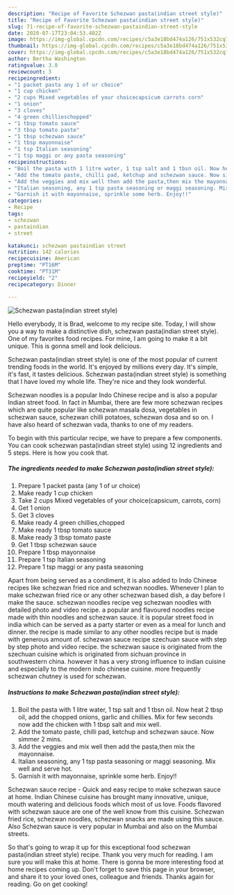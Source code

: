 ```yaml
---
description: "Recipe of Favorite Schezwan pasta(indian street style)"
title: "Recipe of Favorite Schezwan pasta(indian street style)"
slug: 71-recipe-of-favorite-schezwan-pastaindian-street-style
date: 2020-07-17T23:04:53.402Z
image: https://img-global.cpcdn.com/recipes/c5a3e18bd474a126/751x532cq70/schezwan-pastaindian-street-style-recipe-main-photo.jpg
thumbnail: https://img-global.cpcdn.com/recipes/c5a3e18bd474a126/751x532cq70/schezwan-pastaindian-street-style-recipe-main-photo.jpg
cover: https://img-global.cpcdn.com/recipes/c5a3e18bd474a126/751x532cq70/schezwan-pastaindian-street-style-recipe-main-photo.jpg
author: Bertha Washington
ratingvalue: 3.8
reviewcount: 3
recipeingredient:
- "1 packet pasta any 1 of ur choice"
- "1 cup chicken"
- "2 cups Mixed vegetables of your choicecapsicum carrots corn"
- "1 onion"
- "3 cloves"
- "4 green chillieschopped"
- "1 tbsp tomato sauce"
- "3 tbsp tomato paste"
- "1 tbsp schezwan sauce"
- "1 tbsp mayonnaise"
- "1 tsp Italian seasoning"
- "1 tsp maggi or any pasta seasoning"
recipeinstructions:
- "Boil the pasta with 1 litre water, 1 tsp salt and 1 tbsn oil. Now heat 2 tbsp oil, add the chopped onions, garlic and chillies. Mix for few seconds now add the chicken with 1 tbsp salt and mix well."
- "Add the tomato paste, chilli pad, ketchup and schezwan sauce. Now simmer 2 mins."
- "Add the veggies and mix well then add the pasta,then mix the mayonnaise."
- "Italian seasoning, any 1 tsp pasta seasoning or maggi seasoning. Mix well and serve hot."
- "Garnish it with mayonnaise, sprinkle some herb. Enjoy!!"
categories:
- Recipe
tags:
- schezwan
- pastaindian
- street

katakunci: schezwan pastaindian street 
nutrition: 142 calories
recipecuisine: American
preptime: "PT16M"
cooktime: "PT31M"
recipeyield: "2"
recipecategory: Dinner

---
```



![Schezwan pasta(indian street style)](https://img-global.cpcdn.com/recipes/c5a3e18bd474a126/751x532cq70/schezwan-pastaindian-street-style-recipe-main-photo.jpg)

Hello everybody, it is Brad, welcome to my recipe site. Today, I will show you a way to make a distinctive dish, schezwan pasta(indian street style). One of my favorites food recipes. For mine, I am going to make it a bit unique. This is gonna smell and look delicious.

Schezwan pasta(indian street style) is one of the most popular of current trending foods in the world. It's enjoyed by millions every day. It's simple, it's fast, it tastes delicious. Schezwan pasta(indian street style) is something that I have loved my whole life. They're nice and they look wonderful.

Schezwan noodles is a popular Indo Chinese recipe and is also a popular Indian street food. In fact in Mumbai, there are few more schezwan recipes which are quite popular like schezwan masala dosa, vegetables in schezwan sauce, schezwan chilli potatoes, schezwan dosa and so on. I have also heard of schezwan vada, thanks to one of my readers.


To begin with this particular recipe, we have to prepare a few components. You can cook schezwan pasta(indian street style) using 12 ingredients and 5 steps. Here is how you cook that.

<!--inarticleads1-->

##### The ingredients needed to make Schezwan pasta(indian street style):

1. Prepare 1 packet pasta (any 1 of ur choice)
1. Make ready 1 cup chicken
1. Take 2 cups Mixed vegetables of your choice(capsicum, carrots, corn)
1. Get 1 onion
1. Get 3 cloves
1. Make ready 4 green chillies,chopped
1. Make ready 1 tbsp tomato sauce
1. Make ready 3 tbsp tomato paste
1. Get 1 tbsp schezwan sauce
1. Prepare 1 tbsp mayonnaise
1. Prepare 1 tsp Italian seasoning
1. Prepare 1 tsp maggi or any pasta seasoning


Apart from being served as a condiment, it is also added to Indo Chinese recipes like schezwan fried rice and schezwan noodles. Whenever I plan to make schezwan fried rice or any other schezwan based dish, a day before I make the sauce. schezwan noodles recipe veg schezwan noodles with detailed photo and video recipe. a popular and flavoured noodles recipe made with thin noodles and schezwan sauce. it is popular street food in india which can be served as a party starter or even as a meal for lunch and dinner. the recipe is made similar to any other noodles recipe but is made with generous amount of. schezwan sauce recipe szechuan sauce with step by step photo and video recipe. the schezwan sauce is originated from the szechuan cuisine which is originated from sichuan province in southwestern china. however it has a very strong influence to indian cuisine and especially to the modern indo chinese cuisine. more frequently schezwan chutney is used for schezwan. 

<!--inarticleads2-->

##### Instructions to make Schezwan pasta(indian street style):

1. Boil the pasta with 1 litre water, 1 tsp salt and 1 tbsn oil. Now heat 2 tbsp oil, add the chopped onions, garlic and chillies. Mix for few seconds now add the chicken with 1 tbsp salt and mix well.
1. Add the tomato paste, chilli pad, ketchup and schezwan sauce. Now simmer 2 mins.
1. Add the veggies and mix well then add the pasta,then mix the mayonnaise.
1. Italian seasoning, any 1 tsp pasta seasoning or maggi seasoning. Mix well and serve hot.
1. Garnish it with mayonnaise, sprinkle some herb. Enjoy!!


Schezwan sauce recipe - Quick and easy recipe to make schezwan sauce at home. Indian Chinese cuisine has brought many innovative, unique, mouth watering and delicious foods which most of us love. Foods flavored with schezwan sauce are one of the well know from this cuisine. Schezwan fried rice, schezwan noodles, schezwan snacks are made using this sauce. Also Schezwan sauce is very popular in Mumbai and also on the Mumbai streets. 

So that's going to wrap it up for this exceptional food schezwan pasta(indian street style) recipe. Thank you very much for reading. I am sure you will make this at home. There is gonna be more interesting food at home recipes coming up. Don't forget to save this page in your browser, and share it to your loved ones, colleague and friends. Thanks again for reading. Go on get cooking!
